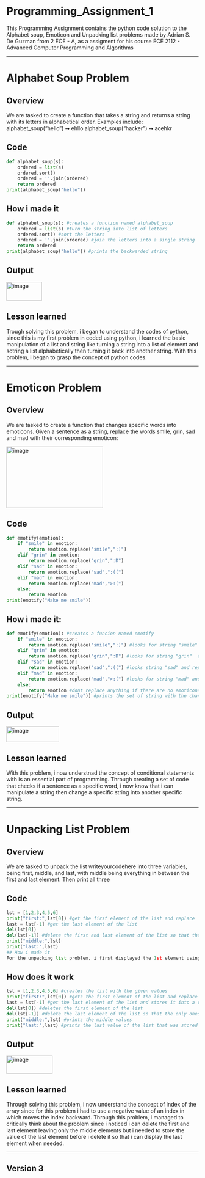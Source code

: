 # Programming_Assignment_1
This Programming Assignment contains the python code solution to the Alphabet soup, Emoticon and Unpacking list problems made by Adrian S. De Guzman from 2 ECE - A, as a assigment for his course ECE 2112 - Advanced Computer Programming and Algorithms
___
# Alphabet Soup Problem

## Overview
We are tasked to create a function that takes a string and returns a string with its letters
in alphabetical order.
Examples include: alphabet_soup(“hello”) ➞ ehllo
                  alphabet_soup(“hacker”) ➞ acehkr
## Code
```python
def alphabet_soup(s):
    ordered = list(s) 
    ordered.sort() 
    ordered = ''.join(ordered) 
    return ordered
print(alphabet_soup("hello"))
```
## How i made it
```python
def alphabet_soup(s): #creates a function named alphabet_soup
    ordered = list(s) #turn the string into list of letters
    ordered.sort() #sort the letters
    ordered = ''.join(ordered) #join the letters into a single string
    return ordered
print(alphabet_soup("hello")) #prints the backwarded string
```
## Output
<img width="93" height="49" alt="image" src="https://github.com/user-attachments/assets/9ec28b90-d799-41c6-99f0-c6ecfbbd0492" />

## Lesson learned
Trough solving this problem, i began to understand the codes of python, since this is my first problem in coded using python, i learned the basic manipulation of a list and string like turning a string into a list of element and sotring a list alphabetically then turning it back into another string. With this problem, i began to grasp the concept of python codes.

___
# Emoticon Problem

## Overview
We are tasked to create a function that changes specific words into emoticons. Given a sentence
as a string, replace the words smile, grin, sad and mad with their corresponding emoticon:

<img width="253" height="161" alt="image" src="https://github.com/user-attachments/assets/b14c0a16-b9b0-457b-91b1-8a3c7158ee9c" />

## Code
```python
def emotify(emotion): 
    if "smile" in emotion: 
        return emotion.replace("smile",":)") 
    elif "grin" in emotion:
        return emotion.replace("grin",":D")
    elif "sad" in emotion:
        return emotion.replace("sad",":((") 
    elif "mad" in emotion:
        return emotion.replace("mad",">:(")
    else:
        return emotion 
print(emotify("Make me smile")) 
```
## How i made it:
```python
def emotify(emotion): #creates a funcion named emotify
    if "smile" in emotion: 
        return emotion.replace("smile",":)") #looks for string "smile" and replaces it
    elif "grin" in emotion:
        return emotion.replace("grin",":D") #looks for string "grin"  and replaces it
    elif "sad" in emotion:
        return emotion.replace("sad",":((") #looks string "sad" and replaces it
    elif "mad" in emotion:
        return emotion.replace("mad",">:(") #looks for string "mad" and replaces it
    else:
        return emotion #dont replace anything if there are no emoticons
print(emotify("Make me smile")) #prints the set of string with the changed value of the specific string
```
## Output
<img width="138" height="41" alt="image" src="https://github.com/user-attachments/assets/c205b52d-e533-49b9-8d1c-747fc886f28d" />

## Lesson learned
With this problem, i now understnad the concept of conditional statements with is an essential part of programming. Through creating a set of code that checks if a sentence as a specific word, i now know that i can manipulate a string then change a specific string into another specific string. 

___
# Unpacking List Problem

## Overview
We are tasked to unpack the list writeyourcodehere into three variables, being first,
middle, and last, with middle being everything in between the first and last element. Then print all three

## Code
```python
lst = [1,2,3,4,5,6]
print("first:",lst[0]) #get the first element of the list and replace
last = lst[-1] #get the last element of the list
del(lst[0])
del(lst[-1]) #delete the first and last element of the list so that the only ones left is the middle list
print("middle:",lst)
print("last:",last)
## How i made it
For the unpacking list problem, i first displayed the 1st element using the command "print(lst[0])", after that i stored the last element into a variable using the code "last = lst[-1]" since the negative index moves backward thus moving once backward results to the last element in the array.I then proceeded to delete the first and the last element using the "del()" code so that the element that will be left is the middle elements. With this i displayed the whole array since the only thing left is the middle elements and proccedded to print the last element that is stored in a variable.
```
## How does it work
```python
lst = [1,2,3,4,5,6] #creates the list with the given values
print("first:",lst[0]) #gets the first element of the list and replace
last = lst[-1] #get the last element of the list and stores it into a variable for later uses
del(lst[0]) #deletes the first element of the list
del(lst[-1]) #delete the last element of the list so that the only ones left is the middle list
print("middle:",lst) #prints the middle values
print("last:",last) #prints the last value of the list that was stored in a variable earlier
```
## Output
<img width="121" height="47" alt="image" src="https://github.com/user-attachments/assets/36c53a4b-2ebf-4452-9257-d929ad38d76d" />

## Lesson learned
Through solving this problem, i now understand the concept of index of the array since for this problem i had to use a negative value of an index in which moves the index backward. Through this problem, i managed to critically think about the problem since i noticed i can delete the first and last element leaving only the middle elements but i needed to store the value of the last element before i delete it so that i can display the last element when needed.
___
## Version 3
